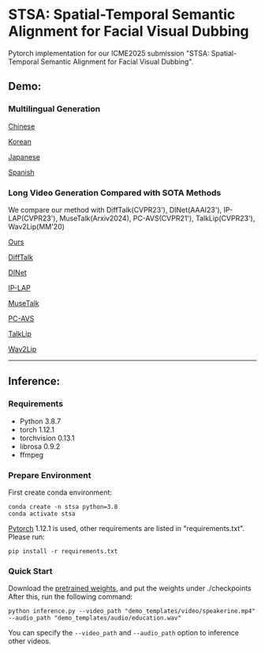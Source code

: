 # STSA: Spatial-Temporal Semantic Alignment for Facial Visual Dubbing

Pytorch implementation for our ICME2025 submission "STSA: Spatial-Temporal Semantic Alignment for Facial Visual Dubbing".

## Demo:
### Multilingual Generation

[Chinese](https://github.com/user-attachments/assets/4e52356a-ed42-40ef-9ea3-5ffca7bbd3d1)

[Korean](https://github.com/user-attachments/assets/e71cce15-0a18-45e5-b253-52c5e9fc4064)

[Japanese](https://github.com/user-attachments/assets/3880dc0d-aa2c-4ba7-8793-a29ab33dd129)

[Spanish](https://github.com/user-attachments/assets/3fc89023-1b10-4902-a950-130c359ac81e)

### Long Video Generation Compared with SOTA Methods
We compare our method with DiffTalk(CVPR23'), DINet(AAAI23'), IP-LAP(CVPR23'), MuseTalk(Arxiv2024), PC-AVS(CVPR21'), TalkLip(CVPR23'), Wav2Lip(MM'20)

[Ours](https://github.com/user-attachments/assets/b6e9b594-4e7a-41f3-ad8e-1998caa12b3b)

[DiffTalk](https://github.com/user-attachments/assets/297fcb43-00f4-4d81-a022-70f07867ce03)

[DINet](https://github.com/user-attachments/assets/10b7ea15-0d01-4bcd-a036-fbe58b8bda33)

[IP-LAP](https://github.com/user-attachments/assets/55466ea9-2d30-42cc-8ed8-ffe8878f2eb7)

[MuseTalk](https://github.com/user-attachments/assets/4233c7cb-8eb4-4977-8239-3c39055fc27f)

[PC-AVS](https://github.com/user-attachments/assets/ca5e0b92-249a-4fe1-bf53-85d21e09e059)

[TalkLip](https://github.com/user-attachments/assets/e5e3d6ac-75dd-443f-af79-c60b94c7062c)

[Wav2Lip](https://github.com/user-attachments/assets/0fe501d0-1c83-48c6-8998-6958377e9d4e)

---
## Inference:
### Requirements
- Python 3.8.7
- torch 1.12.1
- torchvision 0.13.1
- librosa 0.9.2
- ffmpeg

### Prepare Environment
First create conda environment:
```
conda create -n stsa python=3.8
conda activate stsa
```
[Pytorch](https://pytorch.org/)  1.12.1 is used, other requirements are listed in "requirements.txt". Please run:
```
pip install -r requirements.txt
```
### Quick Start
Download the [pretrained weights](https://www.jianguoyun.com/p/DW9UAjMQqcOQDRiotuMFIAA), and put the weights under ./checkpoints 
After this, run the following command:
```
python inference.py --video_path "demo_templates/video/speakerine.mp4" --audio_path "demo_templates/audio/education.wav"
```
You can specify the `--video_path` and `--audio_path` option to inference other videos.
